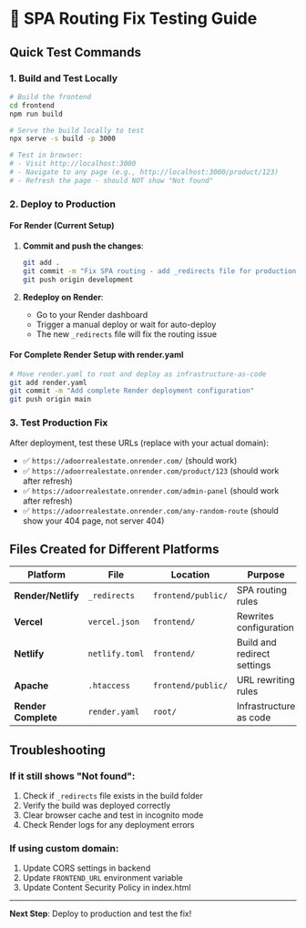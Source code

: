 # 🧪 SPA Routing Fix Testing Guide

## Quick Test Commands

### 1. Build and Test Locally
```bash
# Build the frontend
cd frontend
npm run build

# Serve the build locally to test
npx serve -s build -p 3000

# Test in browser:
# - Visit http://localhost:3000
# - Navigate to any page (e.g., http://localhost:3000/product/123)
# - Refresh the page - should NOT show "Not found"
```

### 2. Deploy to Production

#### For Render (Current Setup)
1. **Commit and push the changes**:
   ```bash
   git add .
   git commit -m "Fix SPA routing - add _redirects file for production"
   git push origin development
   ```

2. **Redeploy on Render**:
   - Go to your Render dashboard
   - Trigger a manual deploy or wait for auto-deploy
   - The new `_redirects` file will fix the routing issue

#### For Complete Render Setup with render.yaml
```bash
# Move render.yaml to root and deploy as infrastructure-as-code
git add render.yaml
git commit -m "Add complete Render deployment configuration"
git push origin main
```

### 3. Test Production Fix

After deployment, test these URLs (replace with your actual domain):
- ✅ `https://adoorrealestate.onrender.com/` (should work)
- ✅ `https://adoorrealestate.onrender.com/product/123` (should work after refresh)
- ✅ `https://adoorrealestate.onrender.com/admin-panel` (should work after refresh)
- ✅ `https://adoorrealestate.onrender.com/any-random-route` (should show your 404 page, not server 404)

## Files Created for Different Platforms

| Platform | File | Location | Purpose |
|----------|------|----------|---------|
| **Render/Netlify** | `_redirects` | `frontend/public/` | SPA routing rules |
| **Vercel** | `vercel.json` | `frontend/` | Rewrites configuration |
| **Netlify** | `netlify.toml` | `frontend/` | Build and redirect settings |
| **Apache** | `.htaccess` | `frontend/public/` | URL rewriting rules |
| **Render Complete** | `render.yaml` | `root/` | Infrastructure as code |

## Troubleshooting

### If it still shows "Not found":
1. Check if `_redirects` file exists in the build folder
2. Verify the build was deployed correctly
3. Clear browser cache and test in incognito mode
4. Check Render logs for any deployment errors

### If using custom domain:
1. Update CORS settings in backend
2. Update `FRONTEND_URL` environment variable
3. Update Content Security Policy in index.html

---

**Next Step**: Deploy to production and test the fix!